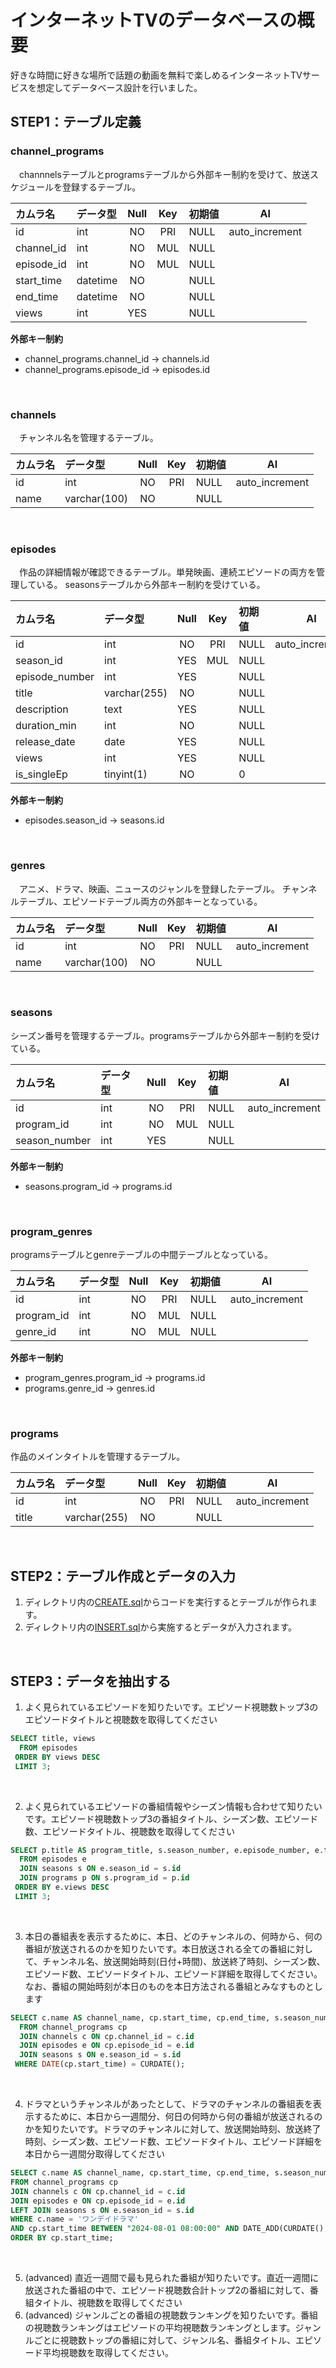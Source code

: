 # インターネットTVのデータベースの概要

好きな時間に好きな場所で話題の動画を無料で楽しめるインターネットTVサービスを想定してデータベース設計を行いました。

## STEP1：テーブル定義

### channel_programs
　channnelsテーブルとprogramsテーブルから外部キー制約を受けて、放送スケジュールを登録するテーブル。　

| カムラ名  | データ型   | Null | Key | 初期値 | AI |
|:---------|:---------|:-----:|:-----:|:----|:----:|
| id         | int      | NO   | PRI | NULL    | auto_increment |
| channel_id | int      | NO   | MUL | NULL    |                |
| episode_id | int      | NO   | MUL | NULL    |                |
| start_time | datetime | NO   |     | NULL    |                |
| end_time   | datetime | NO   |     | NULL    |                |
| views      | int      | YES  |     | NULL    |                |

**外部キー制約**<br>
- channel_programs.channel_id -> channels.id
- channel_programs.episode_id -> episodes.id

<br>

### channels
　チャンネル名を管理するテーブル。

| カムラ名  | データ型   | Null | Key | 初期値 | AI |
|:---------|:---------|:-----:|:-----:|:----|:----:|
| id    | int          | NO   | PRI | NULL    | auto_increment |
| name  | varchar(100) | NO   |     | NULL    |                |

<br>

### episodes
　作品の詳細情報が確認できるテーブル。単発映画、連続エピソードの両方を管理している。
seasonsテーブルから外部キー制約を受けている。

| カムラ名  | データ型   | Null | Key | 初期値 | AI |
|:---------|:---------|:-----:|:-----:|:----|:----:|
| id             | int          | NO   | PRI | NULL    | auto_increment |
| season_id      | int          | YES  | MUL | NULL    |                |
| episode_number | int          | YES  |     | NULL    |                |
| title          | varchar(255) | NO   |     | NULL    |                |
| description    | text         | YES  |     | NULL    |                |
| duration_min   | int          | NO   |     | NULL    |                |
| release_date   | date         | YES  |     | NULL    |                |
| views          | int          | YES  |     | NULL    |                |
| is_singleEp    | tinyint(1)   | NO   |     | 0       |                |

**外部キー制約**<br>
- episodes.season_id -> seasons.id

<br>

### genres
　アニメ、ドラマ、映画、ニュースのジャンルを登録したテーブル。
チャンネルテーブル、エピソードテーブル両方の外部キーとなっている。

| カムラ名  | データ型   | Null | Key | 初期値 | AI |
|:---------|:---------|:-----:|:-----:|:----|:----:|
| id    | int          | NO   | PRI | NULL    | auto_increment |
| name  | varchar(100) | NO   |     | NULL    |                |

<br>

### seasons
シーズン番号を管理するテーブル。programsテーブルから外部キー制約を受けている。

| カムラ名  | データ型   | Null | Key | 初期値 | AI |
|:---------|:---------|:-----:|:-----:|:----|:----:|
| id            | int  | NO   | PRI | NULL    | auto_increment |
| program_id    | int  | NO   | MUL | NULL    |                |
| season_number | int  | YES  |     | NULL    |                |

**外部キー制約**<br>
- seasons.program_id -> programs.id

<br>

### program_genres
programsテーブルとgenreテーブルの中間テーブルとなっている。

| カムラ名  | データ型   | Null | Key | 初期値 | AI |
|:---------|:---------|:-----:|:-----:|:----|:----:|
| id         | int  | NO   | PRI | NULL    | auto_increment |
| program_id | int  | NO   | MUL | NULL    |                |
| genre_id   | int  | NO   | MUL | NULL    |                |

**外部キー制約**<br>
- program_genres.program_id -> programs.id
- programs.genre_id -> genres.id

<br>

### programs
作品のメインタイトルを管理するテーブル。

| カムラ名  | データ型   | Null | Key | 初期値 | AI |
|:---------|:---------|:-----:|:-----:|:----|:----:|
| id    | int          | NO   | PRI | NULL    | auto_increment |
| title | varchar(255) | NO   |     | NULL    |                |

<br>


## STEP2：テーブル作成とデータの入力
1. ディレクトリ内の[CREATE.sql](https://github.com/mako-agawa/db-sql-internetTv/blob/main/CREATE.sql)からコードを実行するとテーブルが作られます。
2. ディレクトリ内の[INSERT.sql](https://github.com/mako-agawa/db-sql-internetTv/blob/main/INSERT.sql)から実施するとデータが入力されます。

<br>

## STEP3：データを抽出する

1. よく見られているエピソードを知りたいです。エピソード視聴数トップ3のエピソードタイトルと視聴数を取得してください
```SQL
SELECT title, views 
  FROM episodes 
 ORDER BY views DESC 
 LIMIT 3;
```
<br>

2. よく見られているエピソードの番組情報やシーズン情報も合わせて知りたいです。エピソード視聴数トップ3の番組タイトル、シーズン数、エピソード数、エピソードタイトル、視聴数を取得してください
```SQL
SELECT p.title AS program_title, s.season_number, e.episode_number, e.title AS episode_title, e.views
  FROM episodes e
  JOIN seasons s ON e.season_id = s.id
  JOIN programs p ON s.program_id = p.id
 ORDER BY e.views DESC
 LIMIT 3;
```
<br>

3. 本日の番組表を表示するために、本日、どのチャンネルの、何時から、何の番組が放送されるのかを知りたいです。本日放送される全ての番組に対して、チャンネル名、放送開始時刻(日付+時間)、放送終了時刻、シーズン数、エピソード数、エピソードタイトル、エピソード詳細を取得してください。なお、番組の開始時刻が本日のものを本日方法される番組とみなすものとします
```SQL
SELECT c.name AS channel_name, cp.start_time, cp.end_time, s.season_number, e.episode_number, e.title AS episode_title, e.description AS episode_description
  FROM channel_programs cp
  JOIN channels c ON cp.channel_id = c.id
  JOIN episodes e ON cp.episode_id = e.id
  JOIN seasons s ON e.season_id = s.id
 WHERE DATE(cp.start_time) = CURDATE();
```
<br>

4. ドラマというチャンネルがあったとして、ドラマのチャンネルの番組表を表示するために、本日から一週間分、何日の何時から何の番組が放送されるのかを知りたいです。ドラマのチャンネルに対して、放送開始時刻、放送終了時刻、シーズン数、エピソード数、エピソードタイトル、エピソード詳細を本日から一週間分取得してください
```SQL
SELECT c.name AS channel_name, cp.start_time, cp.end_time, s.season_number, e.episode_number, e.title AS episode_title, e.description AS episode_description
FROM channel_programs cp
JOIN channels c ON cp.channel_id = c.id
JOIN episodes e ON cp.episode_id = e.id
LEFT JOIN seasons s ON e.season_id = s.id
WHERE c.name = 'ワンデイドラマ' 
AND cp.start_time BETWEEN "2024-08-01 08:00:00" AND DATE_ADD(CURDATE(), INTERVAL 7 DAY)
ORDER BY cp.start_time;
```
<br>

5. (advanced) 直近一週間で最も見られた番組が知りたいです。直近一週間に放送された番組の中で、エピソード視聴数合計トップ2の番組に対して、番組タイトル、視聴数を取得してください
6. (advanced) ジャンルごとの番組の視聴数ランキングを知りたいです。番組の視聴数ランキングはエピソードの平均視聴数ランキングとします。ジャンルごとに視聴数トップの番組に対して、ジャンル名、番組タイトル、エピソード平均視聴数を取得してください。